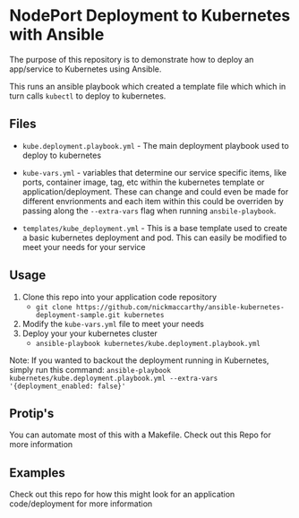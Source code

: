 # NodePort Deployment to Kubernetes with Ansible
The purpose of this repository is to demonstrate how to deploy an app/service to Kubernetes using Ansible.  

This runs an ansible playbook which created a template file which which in turn calls `kubectl` to deploy to kubernetes.  

## Files
* `kube.deployment.playbook.yml` - The main deployment playbook used to deploy to kubernetes

* `kube-vars.yml` - variables that determine our service specific items, like ports, container image, tag, etc within the kubernetes template or application/deployment.  These can change and could even be made for different envrionments and each item within this could be overriden by passing along the `--extra-vars` flag when running `ansbile-playbook`.

* `templates/kube_deployment.yml` - This is a base template used to create a basic kubernetes deployment and pod.  This can easily be modified to meet your needs for your service 

## Usage 
1. Clone this repo into your application code repository
    * `git clone https://github.com/nickmaccarthy/ansible-kubernetes-deployment-sample.git kubernetes`
2. Modify the `kube-vars.yml` file to meet your needs 
3. Deploy your your kubernetes cluster 
    * `ansible-playbook kubernetes/kube.deployment.playbook.yml`

Note: If you wanted to backout the deployment running in Kubernetes, simply run this command: `ansible-playbook kubernetes/kube.deployment.playbook.yml --extra-vars '{deployment_enabled: false}'`

## Protip's
You can automate most of this with a Makefile.  Check out this Repo for more information

## Examples
Check out this repo for how this might look for an application code/deployment for more information